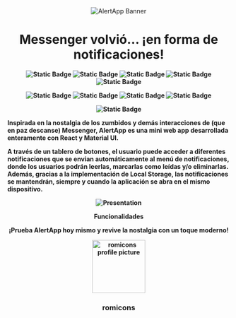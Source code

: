 <div align="center">

<img src="https://i.imgur.com/yS6J1Vf.png" alt="AlertApp Banner"> 
  
</div>

<h1 align="center"><b>Messenger volvió... ¡en forma de notificaciones!</h1>

<div align="center">
  
![Static Badge](https://img.shields.io/badge/React-%23daa034)
![Static Badge](https://img.shields.io/badge/Material%20UI-%23f9f7ff)
![Static Badge](https://img.shields.io/badge/useState-%23271f24)
![Static Badge](https://img.shields.io/badge/useEffect-%23daa034)
![Static Badge](https://img.shields.io/badge/Local%20Storage-%23f9f7ff)

![Static Badge](https://img.shields.io/badge/Notifications-%23271f24)
![Static Badge](https://img.shields.io/badge/Messages-%23f9f7ff)
![Static Badge](https://img.shields.io/badge/Responsive%20Design-%23271f24)
![Static Badge](https://img.shields.io/badge/Accesibility-%23f9f7ff)

![Static Badge](https://img.shields.io/badge/STATUS-FINISHED-green)

</div>

<p>Inspirada en la nostalgia de los zumbidos y demás interacciones de (que en paz descanse) Messenger, AlertApp es una mini web app desarrollada enteramente con React y Material UI. </p>
<p> A través de un tablero de botones, el usuario puede acceder a diferentes notificaciones que se envian automáticamente al menú de notificaciones, donde los usuarios podrán leerlas, marcarlas como leídas y/o eliminarlas. Además, gracias a la implementación de Local Storage, las notificaciones se mantendrán, siempre y cuando la aplicación se abra en el mismo dispositivo.</p>

<div align="center">
  
![Presentation](https://i.imgur.com/hjSUIMP.gif)

<p align="center">Funcionalidades</i></p>
  
</div>

<p align="center"><b>¡Prueba AlertApp hoy mismo y revive la nostalgia con un toque moderno!</b></p>

<div align="center">

<img src="https://i.imgur.com/9kfXeAJ.png" width=120px alt="romicons profile picture">

</div>


<h3 align="center">romicons</h3>

